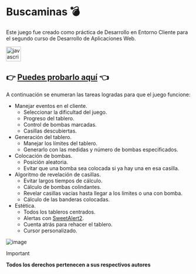 # Buscaminas :bomb:
Este juego fue creado como práctica de Desarrollo en Entorno Cliente para el segundo curso de Desarrollo de Aplicaciones Web.
<div align="left">
  <img src="https://skillicons.dev/icons?i=js,html,css" height="40" alt="javascript html css logo"  />
</div>

## :point_right: [Puedes probarlo aquí](https://sanbua.github.io/buscaminas/) :point_left:

A continuación se enumeran las tareas logradas para que el juego funcione:

- Manejar eventos en el cliente.
  - Seleccionar la dificultad del juego.
  - Progreso del tablero.
  - Control de bombas marcadas.
  - Casillas descubiertas.
- Generación del tablero.
  - Manejar los límites del tablero.
  - Generarlo con las medidas y número de bombas especificados.
- Colocación de bombas.
  - Posición aleatoria.
  - Evitar que una bomba sea colocada si ya hay una en esa casilla.
- Algoritmo de revelación de casillas.
  - Evitar largos tiempos de cálculo.
  - Cálculo de bombas colindantes.
  - Revelar casillas vacías hasta llegar a los límites o una con bomba.
  - Cálculo de las banderas colocadas. 
- Estética.
  - Todos los tableros centrados.
  - Alertas con [SweetAlert2](https://sweetalert2.github.io/).
  - Cuenta atrás para rehacer el tablero.
  - Cursor personalizado.

![image](https://github.com/Sandrabua/buscaminas/assets/134967268/3894f450-2105-4067-b42a-120d7d783ff1)

> [!IMPORTANT]
> 
> **Todos los derechos pertenecen a sus respectivos autores**
> 
